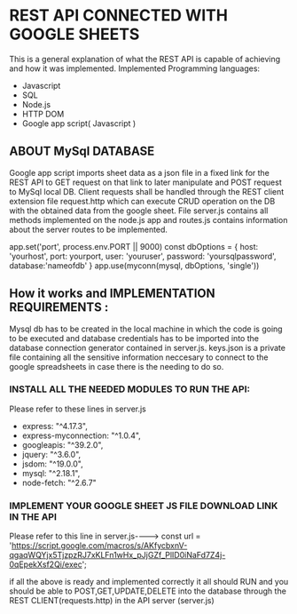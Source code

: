 # REST API CONNECTED WITH GOOGLE SHEETS
This is a general explanation of what the REST API is capable of achieving and how it was implemented. 
Implemented Programming languages:
- Javascript
- SQL
- Node.js
- HTTP DOM 
- Google app script( Javascript ) 
## ABOUT MySql DATABASE
Google app script imports sheet data as a json file in a fixed link for the REST API to GET request on that link to later manipulate and POST request to MySql local DB.
Client requests shall be handled through the REST client extension file request.http which can execute CRUD operation on the DB with the obtained data from the google sheet. File server.js contains all methods implemented on the node.js app and routes.js contains information about the server routes to be implemented. 

app.set('port', process.env.PORT || 9000)
const dbOptions = {
    host: 'yourhost',
    port: yourport,
    user: 'youruser',
    password: 'yoursqlpassword',
    database:'nameofdb'
}
app.use(myconn(mysql, dbOptions, 'single'))


## How it works and IMPLEMENTATION REQUIREMENTS : 

Mysql db has to be created in the local machine in which the code is going to be executed and database credentials has to be imported into the database connection generator contained in server.js. keys.json is a private file containing all the sensitive information neccesary to connect to the google spreadsheets in case there is the needing to do so. 

### INSTALL ALL THE NEEDED MODULES TO RUN THE API: 
Please refer to these lines in server.js
- express: "^4.17.3",
- express-myconnection: "^1.0.4",
- googleapis: "^39.2.0",
- jquery: "^3.6.0",
- jsdom: "^19.0.0",
- mysql: "^2.18.1",
- node-fetch: "^2.6.7" 
 ### IMPLEMENT YOUR GOOGLE SHEET JS FILE DOWNLOAD LINK IN THE API 
 Please refer to this line in server.js---->
 const url = 'https://script.google.com/macros/s/AKfycbxnV-qgaqWQYjx5TjzpzRJ7xKLFn1wHx_pJjGZf_PlID0iNaFd7Z4j-0qEpekXsf2Qi/exec';
 
 if all the above is ready and implemented correctly it all should RUN and you should be able to POST,GET,UPDATE,DELETE into the database through the REST CLIENT(requests.http)  in the API server (server.js) 


